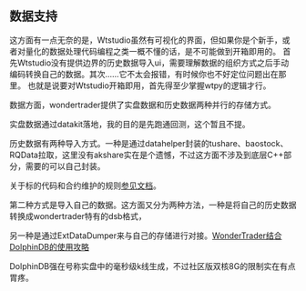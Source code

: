 ## 数据支持
这方面有一点无奈的是，Wtstudio虽然有可视化的界面，但如果你是个新手，或者对量化的数据处理代码编程之类一概不懂的话，是不可能做到开箱即用的。
首先Wtstudio没有提供边界的历史数据导入ui，需要理解数据的组织方式之后手动编码转换自己的数据。其次……它不太会报错，有时候你也不好定位问题出在那里。
也就是说要对Wtstudio开箱即用，首先得至少掌握wtpy的逻辑才行。

数据方面，wondertrader提供了实盘数据和历史数据两种并行的存储方式。

实盘数据通过datakit落地，我的目的是先跑通回测，这个暂且不提。

历史数据有两种导入方式。一种是通过datahelper封装的tushare、baostock、RQData拉取，这里没有akshare实在是个遗憾，不过这方面不涉及到底层C++部分，需要的可以自己封装。

关于标的代码和合约维护的规则[参见文档](https://wtdocs.readthedocs.io/zh/latest/docs/usage/histdata.html#id9)。

第二种方式是导入自己的数据。这方面又分为两种方法，一种是将自己的历史数据转换成wondertrader特有的dsb格式，

另一种是通过ExtDataDumper来与自己的存储进行对接。[WonderTrader结合DolphinDB的使用攻略](https://zhuanlan.zhihu.com/p/692348824)

DolphinDB强在号称实盘中的毫秒级k线生成，不过社区版双核8G的限制实在有点胃疼。

